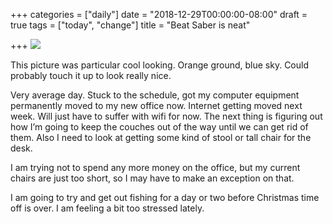 +++
categories = ["daily"]
date = "2018-12-29T00:00:00-08:00"
draft = true
tags = ["today", "change"]
title = "Beat Saber is neat"

+++
![](/uploads/A0F64BF6-9DD9-42C7-ABC1-96581F217E3B.jpeg)

This picture was particular cool looking. Orange ground, blue sky. Could probably touch it up to look really nice.

Very average day. Stuck to the schedule, got my computer equipment permanently moved to my new office now. Internet getting moved next week. Will just have to suffer with wifi for now. The next thing is figuring out how I’m going to keep the couches out of the way until we can get rid of them. Also I need to look at getting some kind of stool or tall chair for the desk. 

I am trying not to spend any more money on the office, but my current chairs are just too short, so I may have to make an exception on that.

I am going to try and get out fishing for a day or two before Christmas time off is over. I am feeling a bit too stressed lately. 